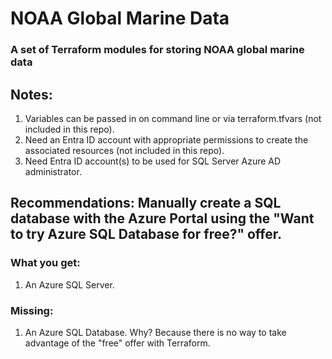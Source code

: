 # NOAA Global Marine Data

### A set of Terraform modules for storing NOAA global marine data

## Notes:
1. Variables can be passed in on command line or via terraform.tfvars (not included in this repo).
2. Need an Entra ID account with appropriate permissions to create the associated resources (not included in this repo). 
3. Need Entra ID account(s) to be used for SQL Server Azure AD administrator.

## Recommendations: Manually create a SQL database with the Azure Portal using the "Want to try Azure SQL Database for free?" offer.

### What you get:
1. An Azure SQL Server.

### Missing:
1. An Azure SQL Database. Why? Because there is no way to take advantage of the "free" offer with Terraform.


